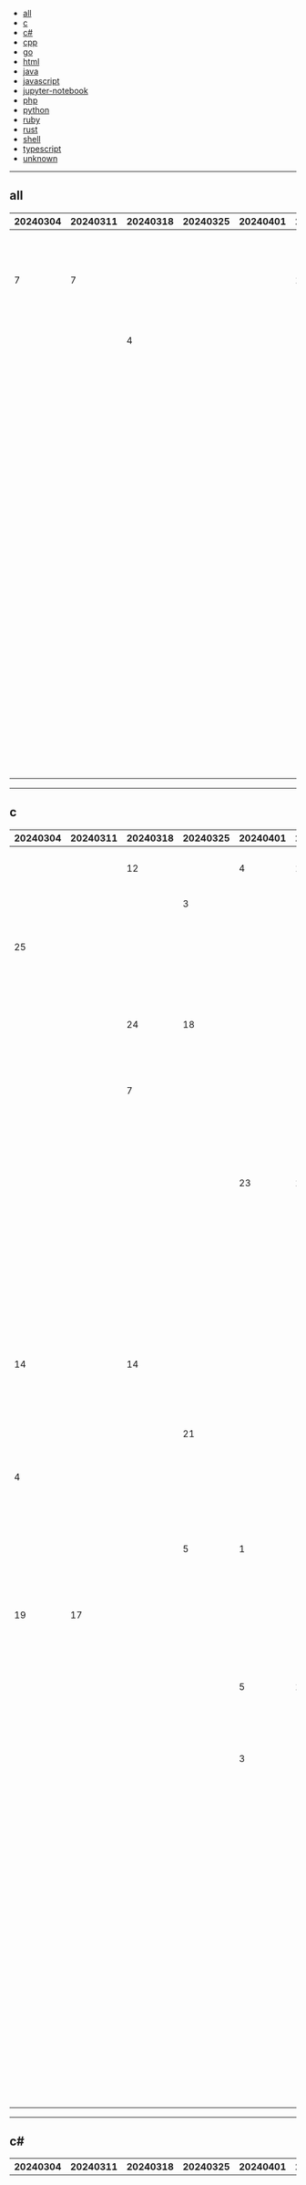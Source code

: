 
- [all](#all)
- [c](#c)
- [c#](#c#)
- [cpp](#cpp)
- [go](#go)
- [html](#html)
- [java](#java)
- [javascript](#javascript)
- [jupyter-notebook](#jupyter-notebook)
- [php](#php)
- [python](#python)
- [ruby](#ruby)
- [rust](#rust)
- [shell](#shell)
- [typescript](#typescript)
- [unknown](#unknown)


----

## <a name=all>all</a>

|20240304|20240311|20240318|20240325|20240401|20240408|20240415|20240422|20240429|20240506|20240513|20240520|20240527|20240603|20240610|github|description|
|----|----|----|----|----|----|----|----|----|----|----|----|----|----|----|----|----|
|  |  |  |  |  |  |  |  |  |  |  |  |  | 13 | 1 | [OpenBMB](https://github.com/OpenBMB)/[MiniCPM-V](https://github.com/OpenBMB/MiniCPM-V) |MiniCPM-Llama3-V 2.5: A GPT-4V Level Multimodal LLM on Your Phone |
| 7 | 7 |  |  |  | 1 |  |  |  |  |  |  |  |  | 2 | [microsoft](https://github.com/microsoft)/[generative-ai-for-beginners](https://github.com/microsoft/generative-ai-for-beginners) |18 Lessons, Get Started Building with Generative AI 🔗 https://microsoft.github.io/generative-ai-for-beginners/ |
|  |  | 4 |  |  |  |  |  |  |  |  |  | 3 | 2 | 3 | [danielmiessler](https://github.com/danielmiessler)/[fabric](https://github.com/danielmiessler/fabric) |fabric is an open-source framework for augmenting humans using AI. It provides a modular framework for solving specific problems using a crowdsourced set of AI prompts that can be used anywhere. |
|  |  |  |  |  |  |  |  |  |  |  |  |  |  | 4 | [paul-gauthier](https://github.com/paul-gauthier)/[aider](https://github.com/paul-gauthier/aider) |aider is AI pair programming in your terminal |
|  |  |  |  |  |  |  |  |  |  |  |  |  |  | 5 | [duckdb](https://github.com/duckdb)/[duckdb](https://github.com/duckdb/duckdb) |DuckDB is an analytical in-process SQL database management system |
|  |  |  |  |  |  |  |  |  |  |  |  |  |  | 6 | [Lightning-AI](https://github.com/Lightning-AI)/[litgpt](https://github.com/Lightning-AI/litgpt) |Pretrain, finetune, deploy 20+ LLMs on your own data. Uses state-of-the-art techniques: flash attention, FSDP, 4-bit, LoRA, and more. |
|  |  |  |  |  |  |  |  |  |  |  |  |  |  | 7 | [jianchang512](https://github.com/jianchang512)/[pyvideotrans](https://github.com/jianchang512/pyvideotrans) |Translate the video from one language to another and add dubbing. 将视频从一种语言翻译为另一种语言，并添加配音 |
|  |  |  |  |  |  |  |  |  |  |  |  |  |  | 8 | [kholia](https://github.com/kholia)/[OSX-KVM](https://github.com/kholia/OSX-KVM) |Run macOS on QEMU/KVM. With OpenCore + Monterey + Ventura + Sonoma support now! Only commercial (paid) support is available now to avoid spammy issues. No Mac system is required. |
|  |  |  |  |  |  |  |  |  |  |  |  |  |  | 9 | [state-spaces](https://github.com/state-spaces)/[mamba](https://github.com/state-spaces/mamba) |Mamba SSM architecture |
|  |  |  |  |  |  |  |  |  |  |  |  | 11 | 9 | 10 | [LazyVim](https://github.com/LazyVim)/[LazyVim](https://github.com/LazyVim/LazyVim) |Neovim config for the lazy |
|  |  |  |  |  |  |  |  |  |  |  |  |  |  | 11 | [xenova](https://github.com/xenova)/[transformers.js](https://github.com/xenova/transformers.js) |State-of-the-art Machine Learning for the web. Run 🤗 Transformers directly in your browser, with no need for a server! |
|  |  |  |  |  |  |  |  |  |  |  |  |  |  | 12 | [JanDeDobbeleer](https://github.com/JanDeDobbeleer)/[oh-my-posh](https://github.com/JanDeDobbeleer/oh-my-posh) |The most customisable and low-latency cross platform/shell prompt renderer |
|  |  |  |  |  |  |  |  | 20 |  |  |  |  |  | 13 | [lizongying](https://github.com/lizongying)/[my-tv](https://github.com/lizongying/my-tv) |我的电视 电视直播软件，安装即可使用 |
|  |  |  |  |  |  |  |  |  |  |  |  |  |  | 14 | [syncthing](https://github.com/syncthing)/[syncthing](https://github.com/syncthing/syncthing) |Open Source Continuous File Synchronization |
|  |  |  |  |  |  |  |  |  |  |  |  |  |  | 15 | [jackfrued](https://github.com/jackfrued)/[Python-100-Days](https://github.com/jackfrued/Python-100-Days) |Python - 100天从新手到大师 |

----

## <a name=c>c</a>

|20240304|20240311|20240318|20240325|20240401|20240408|20240415|20240422|20240429|20240506|20240513|20240520|20240527|20240603|20240610|github|description|
|----|----|----|----|----|----|----|----|----|----|----|----|----|----|----|----|----|
|  |  | 12 |  | 4 | 16 |  |  | 1 |  |  |  |  | 21 | 1 | [lizongying](https://github.com/lizongying)/[my-tv](https://github.com/lizongying/my-tv) |我的电视 电视直播软件，安装即可使用 |
|  |  |  | 3 |  |  | 16 | 14 |  |  |  |  |  |  | 2 | [openssl](https://github.com/openssl)/[openssl](https://github.com/openssl/openssl) |TLS/SSL and crypto library |
| 25 |  |  |  |  |  | 14 | 23 | 23 |  |  |  |  |  | 3 | [raysan5](https://github.com/raysan5)/[raylib](https://github.com/raysan5/raylib) |A simple and easy-to-use library to enjoy videogames programming |
|  |  | 24 | 18 |  |  |  |  |  |  |  |  |  |  | 4 | [micropython](https://github.com/micropython)/[micropython](https://github.com/micropython/micropython) |MicroPython - a lean and efficient Python implementation for microcontrollers and constrained systems |
|  |  | 7 |  |  |  |  |  |  |  |  |  |  | 10 | 5 | [flipperdevices](https://github.com/flipperdevices)/[flipperzero-firmware](https://github.com/flipperdevices/flipperzero-firmware) |Flipper Zero firmware source code |
|  |  |  |  |  |  |  |  |  |  |  | 21 |  |  | 6 | [moonlight-stream](https://github.com/moonlight-stream)/[moonlight-android](https://github.com/moonlight-stream/moonlight-android) |GameStream client for Android |
|  |  |  |  | 23 | 19 |  |  |  |  |  |  |  |  | 7 | [qmk](https://github.com/qmk)/[qmk_firmware](https://github.com/qmk/qmk_firmware) |Open-source keyboard firmware for Atmel AVR and Arm USB families |
|  |  |  |  |  |  |  |  |  |  |  |  |  | 8 | 8 | [php](https://github.com/php)/[php-src](https://github.com/php/php-src) |The PHP Interpreter |
|  |  |  |  |  |  |  |  | 3 | 23 |  |  |  |  | 9 | [microsoft](https://github.com/microsoft)/[mimalloc](https://github.com/microsoft/mimalloc) |mimalloc is a compact general purpose allocator with excellent performance. |
| 14 |  | 14 |  |  |  |  | 6 | 12 |  |  |  |  | 4 | 10 | [redcanaryco](https://github.com/redcanaryco)/[atomic-red-team](https://github.com/redcanaryco/atomic-red-team) |Small and highly portable detection tests based on MITRE's ATT&amp;CK. |
|  |  |  |  |  |  |  |  |  |  |  |  |  |  | 11 | [tmux](https://github.com/tmux)/[tmux](https://github.com/tmux/tmux) |tmux source code |
|  |  |  | 21 |  |  | 15 |  |  |  |  |  |  |  | 12 | [mit-pdos](https://github.com/mit-pdos)/[xv6-riscv](https://github.com/mit-pdos/xv6-riscv) |Xv6 for RISC-V |
| 4 |  |  |  |  |  |  |  |  |  |  |  |  |  | 13 | [glfw](https://github.com/glfw)/[glfw](https://github.com/glfw/glfw) |A multi-platform library for OpenGL, OpenGL ES, Vulkan, window and input |
|  |  |  | 5 | 1 |  |  |  |  |  | 8 | 5 | 23 |  | 14 | [netdata](https://github.com/netdata)/[netdata](https://github.com/netdata/netdata) |The open-source observability platform everyone needs! |
| 19 | 17 |  |  |  |  | 22 | 24 |  |  |  |  |  |  | 15 | [sonic-net](https://github.com/sonic-net)/[sonic-buildimage](https://github.com/sonic-net/sonic-buildimage) |Scripts which perform an installable binary image build for SONiC |
|  |  |  |  | 5 | 17 |  | 5 |  | 5 |  | 3 | 21 |  | 16 | [brunodev85](https://github.com/brunodev85)/[winlator](https://github.com/brunodev85/winlator) |Android application for running Windows applications with Wine and Box86/Box64 |
|  |  |  |  | 3 |  |  |  |  |  |  |  |  |  | 17 | [stephane](https://github.com/stephane)/[libmodbus](https://github.com/stephane/libmodbus) |A Modbus library for Linux, Mac OS, FreeBSD and Windows |
|  |  |  |  |  |  |  |  |  |  |  |  |  |  | 18 | [moonlight-stream](https://github.com/moonlight-stream)/[moonlight-ios](https://github.com/moonlight-stream/moonlight-ios) |GameStream client for iOS/tvOS |
|  |  |  |  |  |  |  |  |  | 11 |  |  |  |  | 19 | [wolfi-dev](https://github.com/wolfi-dev)/[os](https://github.com/wolfi-dev/os) |Main package repository for production Wolfi images |
|  |  |  |  |  |  |  |  |  |  | 4 |  | 9 |  | 20 | [arendst](https://github.com/arendst)/[Tasmota](https://github.com/arendst/Tasmota) |Alternative firmware for ESP8266 and ESP32 based devices with easy configuration using webUI, OTA updates, automation using timers or rules, expandability and entirely local control over MQTT, HTTP, Serial or KNX. Full documentation at |

----

## <a name=c#>c#</a>

|20240304|20240311|20240318|20240325|20240401|20240408|20240415|20240422|20240429|20240506|20240513|20240520|20240527|20240603|20240610|github|description|
|----|----|----|----|----|----|----|----|----|----|----|----|----|----|----|----|----|
|  |  |  |  |  |  |  |  |  |  |  |  |  | 3 | 1 | [fullstackhero](https://github.com/fullstackhero)/[dotnet-starter-kit](https://github.com/fullstackhero/dotnet-starter-kit) |Production Grade Cloud-Ready .NET 8 Starter Kit (Web API + Blazor Client) with Multitenancy Support, and Clean/Modular Architecture that saves roughly 200+ Development Hours! All Batteries Included. |
| 14 | 16 | 10 |  |  |  |  | 5 |  |  |  |  |  |  | 2 | [dotnet](https://github.com/dotnet)/[efcore](https://github.com/dotnet/efcore) |EF Core is a modern object-database mapper for .NET. It supports LINQ queries, change tracking, updates, and schema migrations. |
|  |  |  |  |  |  |  |  |  |  |  |  |  |  | 3 | [nomi-san](https://github.com/nomi-san)/[parsec-vdd](https://github.com/nomi-san/parsec-vdd) |✨ Perfect 4K@240Hz Virtual Display |
|  |  |  |  |  | 5 |  |  | 16 |  |  |  |  | 10 | 4 | [space-wizards](https://github.com/space-wizards)/[space-station-14](https://github.com/space-wizards/space-station-14) |A multiplayer game about paranoia and chaos on a space station. Remake of the cult-classic Space Station 13. |
| 7 | 4 |  |  |  |  |  |  |  |  | 7 | 2 |  | 13 | 5 | [YSGStudyHards](https://github.com/YSGStudyHards)/[DotNetGuide](https://github.com/YSGStudyHards/DotNetGuide) |🌈【C#/.NET/.NET Core学习、工作、面试指南】记录、收集和总结C#/.NET/.NET Core基础知识、学习路线、开发实战、编程技巧练习、学习视频、文章、书籍、项目框架、社区组织、开发必备工具、常见面试题、面试须知、简历模板、以及自己在学习和工作中的一些微薄见解。希望能和大家一起学习，共同进步。如果本知识库能为您提供帮助，别忘了给予支持哦(关注、点赞、分享)💖。 |
| 5 | 7 | 13 | 15 |  | 3 | 1 | 9 |  |  | 20 | 4 |  | 2 | 6 | [dotnet](https://github.com/dotnet)/[maui](https://github.com/dotnet/maui) |.NET MAUI is the .NET Multi-platform App UI, a framework for building native device applications spanning mobile, tablet, and desktop. |
|  |  |  |  |  |  |  |  |  |  |  |  |  |  | 7 | [Kyome22](https://github.com/Kyome22)/[RunCat_for_windows](https://github.com/Kyome22/RunCat_for_windows) |A cute running cat animation on your windows taskbar. |
| 10 | 15 |  |  |  | 16 |  |  |  |  |  |  |  |  | 8 | [btcpayserver](https://github.com/btcpayserver)/[btcpayserver](https://github.com/btcpayserver/btcpayserver) |Accept Bitcoin payments. Free, open-source &amp; self-hosted, Bitcoin payment processor.  |
|  |  |  |  |  |  |  |  |  | 10 |  |  |  |  | 9 | [BornToBeRoot](https://github.com/BornToBeRoot)/[NETworkManager](https://github.com/BornToBeRoot/NETworkManager) |A powerful tool for managing networks and troubleshoot network problems! |
|  |  |  |  |  |  |  |  |  |  |  |  |  |  | 10 | [mbdavid](https://github.com/mbdavid)/[LiteDB](https://github.com/mbdavid/LiteDB) |LiteDB - A .NET NoSQL Document Store in a single data file |
|  | 10 |  | 4 |  |  |  |  |  | 20 |  |  |  |  | 11 | [microsoft](https://github.com/microsoft)/[kernel-memory](https://github.com/microsoft/kernel-memory) |RAG architecture: index and query any data using LLM and natural language, track sources, show citations, asynchronous memory patterns. |
|  |  |  |  |  |  |  | 4 |  |  |  |  |  |  | 12 | [SubtitleEdit](https://github.com/SubtitleEdit)/[subtitleedit](https://github.com/SubtitleEdit/subtitleedit) |the subtitle editor :) |
|  |  |  |  | 8 |  |  | 24 | 10 | 1 |  |  |  |  | 13 | [seerge](https://github.com/seerge)/[g-helper](https://github.com/seerge/g-helper) |Lightweight Armoury Crate alternative for Asus laptops and ROG Ally. Control tool for ROG Zephyrus G14, G15, G16, M16, Flow X13, Flow X16, TUF, Strix, Scar and other models |
| 25 |  | 25 | 12 | 13 |  | 15 |  |  |  | 24 | 6 | 5 | 15 | 14 | [microsoft](https://github.com/microsoft)/[semantic-kernel](https://github.com/microsoft/semantic-kernel) |Integrate cutting-edge LLM technology quickly and easily into your apps |
| 8 |  |  |  |  |  |  | 15 | 12 |  |  |  |  | 23 | 15 | [microsoft](https://github.com/microsoft)/[fluentui-blazor](https://github.com/microsoft/fluentui-blazor) |Microsoft Fluent UI Blazor components library. For use with ASP.NET Core Blazor applications |
|  |  |  |  |  |  |  | 6 |  |  | 12 |  | 2 | 5 | 16 | [dotnet](https://github.com/dotnet)/[aspire](https://github.com/dotnet/aspire) |An opinionated, cloud ready stack for building observable, production ready, distributed applications in .NET |
| 12 |  |  |  |  |  |  |  |  | 13 |  |  |  |  | 17 | [dnSpy](https://github.com/dnSpy)/[dnSpy](https://github.com/dnSpy/dnSpy) |.NET debugger and assembly editor |
|  |  |  |  |  |  |  |  |  |  |  |  |  | 24 | 18 | [danielgerlag](https://github.com/danielgerlag)/[workflow-core](https://github.com/danielgerlag/workflow-core) |Lightweight workflow engine for .NET Standard |
|  |  |  |  | 3 | 21 |  |  |  | 23 | 8 |  | 10 | 20 | 19 | [dotnet](https://github.com/dotnet)/[eShop](https://github.com/dotnet/eShop) |A reference .NET application implementing an eCommerce site |
|  |  |  |  |  |  |  |  |  |  |  |  |  |  | 20 | [GhostPack](https://github.com/GhostPack)/[Rubeus](https://github.com/GhostPack/Rubeus) |Trying to tame the three-headed dog. |
|  |  |  |  |  |  |  |  |  |  |  |  |  |  | 21 | [shaked6540](https://github.com/shaked6540)/[YoutubePlaylistDownloader](https://github.com/shaked6540/YoutubePlaylistDownloader) |A tool to download whole playlists, channels or single videos from youtube and also optionally convert them to almost any format you would like |
|  |  |  |  |  |  |  | 1 |  |  |  |  |  | 12 | 22 | [dotnet](https://github.com/dotnet)/[aspire-samples](https://github.com/dotnet/aspire-samples) | |
| 18 |  |  |  |  |  |  |  |  |  |  |  |  |  | 23 | [jynew](https://github.com/jynew)/[jynew](https://github.com/jynew/jynew) |JinYongLegend-like RPG Game Framework with full Modding support and 10+ hours playable samples of game. |

----

## <a name=cpp>cpp</a>

|20240304|20240311|20240318|20240325|20240401|20240408|20240415|20240422|20240429|20240506|20240513|20240520|20240527|20240603|20240610|github|description|
|----|----|----|----|----|----|----|----|----|----|----|----|----|----|----|----|----|
|  |  |  | 12 |  |  |  |  |  |  |  |  |  | 6 | 1 | [duckdb](https://github.com/duckdb)/[duckdb](https://github.com/duckdb/duckdb) |DuckDB is an analytical in-process SQL database management system |
|  | 17 |  |  |  | 17 |  |  |  |  |  | 4 | 7 | 1 | 2 | [LizardByte](https://github.com/LizardByte)/[Sunshine](https://github.com/LizardByte/Sunshine) |Self-hosted game stream host for Moonlight. |
|  |  |  |  |  |  |  |  |  |  |  | 24 | 19 |  | 3 | [rapidsai](https://github.com/rapidsai)/[cudf](https://github.com/rapidsai/cudf) |cuDF - GPU DataFrame Library  |
|  |  |  |  |  | 6 |  |  |  |  | 23 |  |  |  | 4 | [drogonframework](https://github.com/drogonframework)/[drogon](https://github.com/drogonframework/drogon) |Drogon: A C++14/17/20 based HTTP web application framework running on Linux/macOS/Unix/Windows |
|  |  |  |  |  |  |  | 17 |  |  |  |  |  |  | 5 | [k2-fsa](https://github.com/k2-fsa)/[sherpa-onnx](https://github.com/k2-fsa/sherpa-onnx) |Speech-to-text, text-to-speech, and speaker recongition using next-gen Kaldi with onnxruntime without Internet connection. Support embedded systems, Android, iOS, Raspberry Pi, RISC-V, x86_64 servers, websocket server/client, C/C++, Python, Kotlin, C#, Go, NodeJS, Java, Swift |
|  |  |  |  |  |  |  |  |  |  |  |  |  |  | 6 | [llvm](https://github.com/llvm)/[llvm-project](https://github.com/llvm/llvm-project) |The LLVM Project is a collection of modular and reusable compiler and toolchain technologies. |
|  | 3 | 9 | 23 | 6 |  |  |  |  |  |  |  |  | 11 | 7 | [SoftFever](https://github.com/SoftFever)/[OrcaSlicer](https://github.com/SoftFever/OrcaSlicer) |G-code generator for 3D printers (Bambu, Prusa, Voron, VzBot, RatRig, Creality, etc.) |
| 10 |  |  |  |  |  |  |  |  |  |  |  | 10 | 21 | 8 | [opencv](https://github.com/opencv)/[opencv](https://github.com/opencv/opencv) |Open Source Computer Vision Library |
|  |  |  |  |  |  |  |  |  |  |  |  |  |  | 9 | [x64dbg](https://github.com/x64dbg)/[x64dbg](https://github.com/x64dbg/x64dbg) |An open-source user mode debugger for Windows. Optimized for reverse engineering and malware analysis. |
|  |  | 15 |  |  |  |  |  |  | 4 | 11 |  |  |  | 10 | [ocornut](https://github.com/ocornut)/[imgui](https://github.com/ocornut/imgui) |Dear ImGui: Bloat-free Graphical User interface for C++ with minimal dependencies |
|  |  |  |  |  |  |  |  |  |  |  |  |  |  | 11 | [IfcOpenShell](https://github.com/IfcOpenShell)/[IfcOpenShell](https://github.com/IfcOpenShell/IfcOpenShell) |Open source IFC library and geometry engine |
|  |  |  |  |  |  |  |  |  |  |  |  |  |  | 12 | [dmlc](https://github.com/dmlc)/[xgboost](https://github.com/dmlc/xgboost) |Scalable, Portable and Distributed Gradient Boosting (GBDT, GBRT or GBM) Library, for Python, R, Java, Scala, C++ and more. Runs on single machine, Hadoop, Spark, Dask, Flink and DataFlow |
|  |  |  |  |  |  |  |  |  |  |  |  |  |  | 13 | [epezent](https://github.com/epezent)/[implot](https://github.com/epezent/implot) |Immediate Mode Plotting |
|  |  |  |  |  |  |  |  |  |  |  |  |  |  | 14 | [rapidsai](https://github.com/rapidsai)/[cuml](https://github.com/rapidsai/cuml) |cuML - RAPIDS Machine Learning Library |
|  |  |  |  |  |  |  |  | 6 | 22 |  |  |  |  | 15 | [facebook](https://github.com/facebook)/[react-native](https://github.com/facebook/react-native) |A framework for building native applications using React |
|  |  |  | 14 |  |  |  |  |  | 6 |  |  |  |  | 16 | [SerenityOS](https://github.com/SerenityOS)/[serenity](https://github.com/SerenityOS/serenity) |The Serenity Operating System 🐞 |
|  |  |  |  |  |  |  |  |  |  |  |  |  |  | 17 | [IntelRealSense](https://github.com/IntelRealSense)/[librealsense](https://github.com/IntelRealSense/librealsense) |Intel® RealSense™ SDK |
|  |  |  |  | 12 |  | 4 | 13 |  |  |  |  |  |  | 18 | [telegramdesktop](https://github.com/telegramdesktop)/[tdesktop](https://github.com/telegramdesktop/tdesktop) |Telegram Desktop messaging app |
|  |  |  |  |  |  |  |  |  |  |  |  |  |  | 19 | [CrowCpp](https://github.com/CrowCpp)/[Crow](https://github.com/CrowCpp/Crow) |A Fast and Easy to use microframework for the web. |
| 11 |  |  |  |  |  |  | 3 | 22 |  |  |  |  |  | 20 | [bitcoin](https://github.com/bitcoin)/[bitcoin](https://github.com/bitcoin/bitcoin) |Bitcoin Core integration/staging tree |
|  |  |  | 25 |  |  |  |  |  |  |  |  |  |  | 21 | [google](https://github.com/google)/[perfetto](https://github.com/google/perfetto) |Performance instrumentation and tracing for Android, Linux and Chrome (read-only mirror of https://android.googlesource.com/platform/external/perfetto/) |
|  |  |  | 8 |  |  |  |  |  |  |  |  |  |  | 22 | [WerWolv](https://github.com/WerWolv)/[ImHex](https://github.com/WerWolv/ImHex) |🔍 A Hex Editor for Reverse Engineers, Programmers and people who value their retinas when working at 3 AM. |
|  | 25 | 11 | 7 |  |  |  |  |  |  |  | 9 |  | 7 | 23 | [fmtlib](https://github.com/fmtlib)/[fmt](https://github.com/fmtlib/fmt) |A modern formatting library |
|  |  |  |  |  | 23 |  |  |  |  |  |  |  | 22 | 24 | [R3nzTheCodeGOD](https://github.com/R3nzTheCodeGOD)/[R3nzSkin](https://github.com/R3nzTheCodeGOD/R3nzSkin) |Skin changer for League of Legends (LOL) |
|  |  |  |  |  |  |  |  |  | 19 |  |  |  |  | 25 | [moonlight-stream](https://github.com/moonlight-stream)/[moonlight-qt](https://github.com/moonlight-stream/moonlight-qt) |GameStream client for PCs (Windows, Mac, Linux, and Steam Link) |

----

## <a name=go>go</a>

|20240304|20240311|20240318|20240325|20240401|20240408|20240415|20240422|20240429|20240506|20240513|20240520|20240527|20240603|20240610|github|description|
|----|----|----|----|----|----|----|----|----|----|----|----|----|----|----|----|----|
|  |  |  |  |  |  |  |  |  |  |  |  |  |  | 1 | [JanDeDobbeleer](https://github.com/JanDeDobbeleer)/[oh-my-posh](https://github.com/JanDeDobbeleer/oh-my-posh) |The most customisable and low-latency cross platform/shell prompt renderer |
|  |  |  |  |  |  | 11 |  |  |  | 25 |  | 3 |  | 2 | [syncthing](https://github.com/syncthing)/[syncthing](https://github.com/syncthing/syncthing) |Open Source Continuous File Synchronization |
|  |  |  | 16 |  |  |  |  |  |  |  |  |  |  | 3 | [gitleaks](https://github.com/gitleaks)/[gitleaks](https://github.com/gitleaks/gitleaks) |Protect and discover secrets using Gitleaks 🔑 |
|  |  |  |  |  |  |  |  |  |  |  |  |  |  | 4 | [istio](https://github.com/istio)/[istio](https://github.com/istio/istio) |Connect, secure, control, and observe services. |
| 4 |  |  |  |  |  | 15 |  |  |  |  |  |  |  | 5 | [ethereum](https://github.com/ethereum)/[go-ethereum](https://github.com/ethereum/go-ethereum) |Go implementation of the Ethereum protocol |
|  |  |  |  | 17 |  |  |  |  |  |  |  |  | 2 | 6 | [shadow1ng](https://github.com/shadow1ng)/[fscan](https://github.com/shadow1ng/fscan) |一款内网综合扫描工具，方便一键自动化、全方位漏扫扫描。 |
|  |  |  |  |  |  |  |  |  |  |  |  |  |  | 7 | [go-chi](https://github.com/go-chi)/[chi](https://github.com/go-chi/chi) |lightweight, idiomatic and composable router for building Go HTTP services |
|  |  |  |  |  |  |  |  |  | 13 |  |  |  |  | 8 | [pocketbase](https://github.com/pocketbase)/[pocketbase](https://github.com/pocketbase/pocketbase) |Open Source realtime backend in 1 file |
|  | 6 |  |  |  |  |  |  |  |  |  |  |  |  | 9 | [siderolabs](https://github.com/siderolabs)/[talos](https://github.com/siderolabs/talos) |Talos Linux is a modern Linux distribution built for Kubernetes. |
|  |  |  |  |  |  |  |  |  |  |  |  |  |  | 10 | [spf13](https://github.com/spf13)/[cobra](https://github.com/spf13/cobra) |A Commander for modern Go CLI interactions |
|  |  |  |  |  |  |  |  |  | 11 |  |  |  |  | 11 | [dunglas](https://github.com/dunglas)/[frankenphp](https://github.com/dunglas/frankenphp) |🧟 The modern PHP app server |
|  |  |  |  |  |  |  |  |  |  |  |  |  |  | 12 | [Melkeydev](https://github.com/Melkeydev)/[go-blueprint](https://github.com/Melkeydev/go-blueprint) |Go-blueprint allows users to spin up a quick Go project using a popular framework |
| 2 | 3 |  |  |  |  |  | 2 | 1 | 2 |  |  |  |  | 13 | [ollama](https://github.com/ollama)/[ollama](https://github.com/ollama/ollama) |Get up and running with Llama 3, Mistral, Gemma, and other large language models. |
|  |  |  | 25 | 6 |  |  |  |  |  |  |  |  | 13 | 14 | [jesseduffield](https://github.com/jesseduffield)/[lazygit](https://github.com/jesseduffield/lazygit) |simple terminal UI for git commands |
|  |  |  |  |  |  |  |  | 25 |  |  |  |  |  | 15 | [stakater](https://github.com/stakater)/[Reloader](https://github.com/stakater/Reloader) |A Kubernetes controller to watch changes in ConfigMap and Secrets and do rolling upgrades on Pods with their associated Deployment, StatefulSet, DaemonSet and DeploymentConfig – [✩Star] if you're using it! |
|  |  |  |  |  |  |  |  |  |  | 6 | 7 |  |  | 16 | [livekit](https://github.com/livekit)/[livekit](https://github.com/livekit/livekit) |End-to-end stack for WebRTC. SFU media server and SDKs. |
|  |  |  |  | 18 |  |  |  |  |  |  |  | 9 |  | 17 | [influxdata](https://github.com/influxdata)/[telegraf](https://github.com/influxdata/telegraf) |Agent for collecting, processing, aggregating, and writing metrics, logs, and other arbitrary data. |
|  | 24 |  | 8 |  |  |  |  |  |  |  |  |  |  | 18 | [XIU2](https://github.com/XIU2)/[CloudflareSpeedTest](https://github.com/XIU2/CloudflareSpeedTest) |🌩「自选优选 IP」测试 Cloudflare CDN 延迟和速度，获取最快 IP ！当然也支持其他 CDN / 网站 IP ~ |
|  |  |  | 4 |  |  |  |  |  |  |  |  |  |  | 19 | [sourcegraph](https://github.com/sourcegraph)/[sourcegraph](https://github.com/sourcegraph/sourcegraph) |Code AI platform with Code Search &amp; Cody |
|  |  |  |  |  |  |  | 24 |  |  |  |  |  |  | 20 | [projectdiscovery](https://github.com/projectdiscovery)/[nuclei](https://github.com/projectdiscovery/nuclei) |Fast and customizable vulnerability scanner based on simple YAML based DSL. |
|  |  |  |  |  |  |  |  |  |  |  |  |  |  | 21 | [ory](https://github.com/ory)/[kratos](https://github.com/ory/kratos) |Next-gen identity server replacing your Auth0, Okta, Firebase with hardened security and PassKeys, SMS, OIDC, Social Sign In, MFA, FIDO, TOTP and OTP, WebAuthn, passwordless and much more. Golang, headless, API-first. Available as a worry-free SaaS with the fairest pricing on the market! |
|  |  |  | 19 | 9 | 12 |  |  |  |  |  |  |  |  | 22 | [zitadel](https://github.com/zitadel)/[zitadel](https://github.com/zitadel/zitadel) |ZITADEL - Identity infrastructure, simplified for you. |

----

## <a name=html>html</a>

|20240304|20240311|20240318|20240325|20240401|20240408|20240415|20240422|20240429|20240506|20240513|20240520|20240527|20240603|20240610|github|description|
|----|----|----|----|----|----|----|----|----|----|----|----|----|----|----|----|----|
|  |  |  |  |  |  |  |  |  |  |  |  |  | 11 | 1 | [jianchang512](https://github.com/jianchang512)/[stt](https://github.com/jianchang512/stt) |Voice Recognition to Text Tool / 一个离线运行的本地语音识别转文字服务，输出json、srt字幕带时间戳、纯文字格式 |
|  |  |  |  |  |  |  |  |  |  |  |  |  |  | 2 | [theNewDynamic](https://github.com/theNewDynamic)/[gohugo-theme-ananke](https://github.com/theNewDynamic/gohugo-theme-ananke) |Ananke: A theme for Hugo Sites |
|  |  |  |  |  |  |  | 23 |  |  |  |  |  |  | 3 | [mdn](https://github.com/mdn)/[learning-area](https://github.com/mdn/learning-area) |GitHub repo for the MDN Learning Area.  |
|  |  |  |  |  | 7 |  |  |  |  |  |  |  | 1 | 4 | [bitcoinbook](https://github.com/bitcoinbook)/[bitcoinbook](https://github.com/bitcoinbook/bitcoinbook) |Mastering Bitcoin 3rd Edition - Programming the Open Blockchain |
|  | 19 |  |  |  |  |  |  |  |  | 19 | 9 | 17 | 23 | 5 | [rdkit](https://github.com/rdkit)/[rdkit](https://github.com/rdkit/rdkit) |The official sources for the RDKit library |
| 13 |  |  |  |  |  |  |  | 4 |  |  |  |  |  | 6 | [CaiJimmy](https://github.com/CaiJimmy)/[hugo-theme-stack](https://github.com/CaiJimmy/hugo-theme-stack) |Card-style Hugo theme designed for bloggers |
| 5 |  |  |  |  |  |  |  |  |  |  |  |  |  | 7 | [alexeygrigorev](https://github.com/alexeygrigorev)/[data-science-interviews](https://github.com/alexeygrigorev/data-science-interviews) |Data science interview questions and answers |
|  |  |  |  |  |  |  |  |  |  |  |  |  |  | 8 | [strandjs](https://github.com/strandjs)/[IntroLabs](https://github.com/strandjs/IntroLabs) |These are the labs for my Intro class. Yes, this is public. Yes, this is intentional.  |
|  |  |  |  |  |  |  |  |  |  |  |  |  |  | 9 | [microsoft](https://github.com/microsoft)/[language-server-protocol](https://github.com/microsoft/language-server-protocol) |Defines a common protocol for language servers. |
|  |  |  |  | 3 |  |  |  |  | 8 |  |  |  |  | 10 | [durgeshsamariya](https://github.com/durgeshsamariya)/[awesome-github-profile-readme-templates](https://github.com/durgeshsamariya/awesome-github-profile-readme-templates) |This repository contains best profile readme's for your reference.  |
|  |  | 15 |  |  |  | 9 |  |  |  |  |  |  | 7 | 11 | [alshedivat](https://github.com/alshedivat)/[al-folio](https://github.com/alshedivat/al-folio) |A beautiful, simple, clean, and responsive Jekyll theme for academics |
|  |  |  |  |  |  |  |  |  |  |  |  |  |  | 12 | [SamHerbert](https://github.com/SamHerbert)/[SVG-Loaders](https://github.com/SamHerbert/SVG-Loaders) |Loading icons and small animations built with pure SVG. |

----

## <a name=java>java</a>

|20240304|20240311|20240318|20240325|20240401|20240408|20240415|20240422|20240429|20240506|20240513|20240520|20240527|20240603|20240610|github|description|
|----|----|----|----|----|----|----|----|----|----|----|----|----|----|----|----|----|
|  |  | 18 |  |  |  |  |  | 12 |  |  |  |  | 24 | 1 | [keycloak](https://github.com/keycloak)/[keycloak](https://github.com/keycloak/keycloak) |Open Source Identity and Access Management For Modern Applications and Services |
|  |  | 1 | 2 |  |  |  |  |  |  |  |  |  |  | 2 | [krahets](https://github.com/krahets)/[hello-algo](https://github.com/krahets/hello-algo) |《Hello 算法》：动画图解、一键运行的数据结构与算法教程。支持 Python, Java, C++, C, C#, JS, Go, Swift, Rust, Ruby, Kotlin, TS, Dart 代码。简体版和繁体版同步更新，English version ongoing |
|  |  |  |  |  |  |  |  |  | 13 |  |  |  | 8 | 3 | [PojavLauncherTeam](https://github.com/PojavLauncherTeam)/[PojavLauncher](https://github.com/PojavLauncherTeam/PojavLauncher) |A Minecraft: Java Edition Launcher for Android and iOS based on Boardwalk. This repository contains source code for Android platform. |
|  |  |  |  |  |  |  |  |  |  |  |  |  |  | 4 | [flyway](https://github.com/flyway)/[flyway](https://github.com/flyway/flyway) |Flyway by Redgate • Database Migrations Made Easy. |
|  |  |  |  |  |  |  |  |  |  |  |  | 8 |  | 5 | [kunal-kushwaha](https://github.com/kunal-kushwaha)/[DSA-Bootcamp-Java](https://github.com/kunal-kushwaha/DSA-Bootcamp-Java) |This repository consists of the code samples, assignments, and notes for the Java data structures &amp; algorithms + interview preparation bootcamp of WeMakeDevs. |
|  |  |  |  |  |  | 9 | 7 |  |  |  |  |  |  | 6 | [alibaba](https://github.com/alibaba)/[COLA](https://github.com/alibaba/COLA) |🥤 COLA: Clean Object-oriented &amp; Layered Architecture |
|  |  |  |  |  |  |  |  |  |  |  |  | 25 |  | 7 | [plantuml](https://github.com/plantuml)/[plantuml](https://github.com/plantuml/plantuml) |Generate diagrams from textual description |
|  |  | 25 |  |  |  |  |  |  |  |  |  |  |  | 8 | [provectus](https://github.com/provectus)/[kafka-ui](https://github.com/provectus/kafka-ui) |Open-Source Web UI for Apache Kafka Management |
|  |  |  |  | 12 |  |  |  |  | 10 | 21 |  | 17 | 16 | 9 | [termux](https://github.com/termux)/[termux-app](https://github.com/termux/termux-app) |Termux - a terminal emulator application for Android OS extendible by variety of packages. |
|  |  |  |  |  |  |  |  |  |  |  |  |  |  | 10 | [PaperMC](https://github.com/PaperMC)/[Velocity](https://github.com/PaperMC/Velocity) |The modern, next-generation Minecraft server proxy. |
|  | 11 |  |  | 9 | 18 |  |  |  |  |  |  |  | 2 | 11 | [NationalSecurityAgency](https://github.com/NationalSecurityAgency)/[ghidra](https://github.com/NationalSecurityAgency/ghidra) |Ghidra is a software reverse engineering (SRE) framework |
|  |  |  |  |  |  |  |  |  |  |  |  |  |  | 12 | [emanuele-f](https://github.com/emanuele-f)/[PCAPdroid](https://github.com/emanuele-f/PCAPdroid) |No-root network monitor, firewall and PCAP dumper for Android |
|  |  |  |  |  |  |  |  |  |  | 9 |  |  |  | 13 | [DrKLO](https://github.com/DrKLO)/[Telegram](https://github.com/DrKLO/Telegram) |Telegram for Android source |
|  |  |  |  |  |  |  | 14 |  |  |  |  |  |  | 14 | [apache](https://github.com/apache)/[beam](https://github.com/apache/beam) |Apache Beam is a unified programming model for Batch and Streaming data processing. |
|  |  |  |  |  |  |  |  |  |  |  |  | 13 | 20 | 15 | [datastrato](https://github.com/datastrato)/[gravitino](https://github.com/datastrato/gravitino) |World's most powerful open data catalog for building a high-performance, geo-distributed and federated metadata lake. |
| 17 |  |  |  |  |  |  |  |  |  |  |  |  |  | 16 | [apache](https://github.com/apache)/[pulsar](https://github.com/apache/pulsar) |Apache Pulsar - distributed pub-sub messaging system |
|  |  |  |  |  |  |  |  |  |  |  |  |  |  | 17 | [prestodb](https://github.com/prestodb)/[presto](https://github.com/prestodb/presto) |The official home of the Presto distributed SQL query engine for big data |
|  |  |  |  |  |  |  |  |  |  |  |  |  |  | 18 | [LSPosed](https://github.com/LSPosed)/[LSPatch](https://github.com/LSPosed/LSPatch) |LSPatch: A non-root Xposed framework extending from LSPosed |
|  | 13 |  |  |  |  |  |  |  |  |  |  |  |  | 19 | [apache](https://github.com/apache)/[shardingsphere](https://github.com/apache/shardingsphere) |Distributed SQL transaction &amp; query engine for data sharding, scaling, encryption, and more - on any database. |
|  |  |  |  |  |  |  |  |  |  |  |  |  |  | 20 | [karatelabs](https://github.com/karatelabs)/[karate](https://github.com/karatelabs/karate) |Test Automation Made Simple |
|  |  |  |  |  |  |  |  |  |  |  |  |  |  | 21 | [dji-sdk](https://github.com/dji-sdk)/[Mobile-SDK-Android-V5](https://github.com/dji-sdk/Mobile-SDK-Android-V5) |MSDK V5 Sample |

----

## <a name=javascript>javascript</a>

|20240304|20240311|20240318|20240325|20240401|20240408|20240415|20240422|20240429|20240506|20240513|20240520|20240527|20240603|20240610|github|description|
|----|----|----|----|----|----|----|----|----|----|----|----|----|----|----|----|----|
|  |  | 5 |  |  |  | 5 |  |  |  |  |  |  |  | 1 | [xenova](https://github.com/xenova)/[transformers.js](https://github.com/xenova/transformers.js) |State-of-the-art Machine Learning for the web. Run 🤗 Transformers directly in your browser, with no need for a server! |
|  |  | 6 |  |  |  |  | 4 | 3 | 11 |  |  |  |  | 2 | [HeyPuter](https://github.com/HeyPuter)/[puter](https://github.com/HeyPuter/puter) |🌐 The Web OS! Free, Open-Source, and Self-Hostable. |
| 25 |  |  | 4 | 13 | 8 | 8 | 9 |  |  |  |  |  | 2 | 3 | [SuhailTechInfo](https://github.com/SuhailTechInfo)/[Suhail-Md](https://github.com/SuhailTechInfo/Suhail-Md) |meet Suhail-Md, Your All-in-One WhatsApp Excitement Buddy! Enjoy a thrilling messaging experience like never before. Suhail-Md brings a world of excitement and joy to your chats ✨🤖 |
|  |  |  |  | 5 |  |  | 22 |  |  | 7 |  |  |  | 4 | [projectdiscovery](https://github.com/projectdiscovery)/[nuclei-templates](https://github.com/projectdiscovery/nuclei-templates) |Community curated list of templates for the nuclei engine to find security vulnerabilities. |
|  |  |  |  |  |  | 1 | 6 |  |  |  |  | 7 | 21 | 5 | [langflow-ai](https://github.com/langflow-ai)/[langflow](https://github.com/langflow-ai/langflow) |⛓️ Langflow is a visual framework for building multi-agent and RAG applications. It's open-source, Python-powered, fully customizable, model and vector store agnostic. |
|  |  |  |  |  |  |  |  |  |  |  |  |  | 18 | 6 | [TheRealJoelmatic](https://github.com/TheRealJoelmatic)/[RemoveAdblockThing](https://github.com/TheRealJoelmatic/RemoveAdblockThing) | The intrusive "Ad blocker are not allowed on YouTube" message is annoying. This open-source project aims to address this issue by providing a solution to bypass YouTube's ad blocker detection |
|  |  |  |  | 24 |  |  |  | 21 | 9 |  |  |  |  | 7 | [quasarframework](https://github.com/quasarframework)/[quasar](https://github.com/quasarframework/quasar) |Quasar Framework - Build high-performance VueJS user interfaces in record time |
|  |  |  |  |  |  |  |  |  |  |  |  |  |  | 8 | [blackmatrix7](https://github.com/blackmatrix7)/[ios_rule_script](https://github.com/blackmatrix7/ios_rule_script) |分流规则、重写写规则及脚本。 |
|  |  |  |  |  |  |  |  |  |  |  |  |  |  | 9 | [plotly](https://github.com/plotly)/[plotly.js](https://github.com/plotly/plotly.js) |Open-source JavaScript charting library behind Plotly and Dash |
|  |  | 24 |  |  |  |  |  |  |  |  |  |  |  | 10 | [UnblockNeteaseMusic](https://github.com/UnblockNeteaseMusic)/[server](https://github.com/UnblockNeteaseMusic/server) |Revive unavailable songs for Netease Cloud Music (Refactored &amp; Enhanced version) |
|  |  |  |  |  |  |  | 5 |  |  |  |  | 18 |  | 11 | [bigskysoftware](https://github.com/bigskysoftware)/[htmx](https://github.com/bigskysoftware/htmx) |&lt;/&gt; htmx - high power tools for HTML |
|  |  |  |  |  |  | 12 |  |  |  |  |  |  |  | 12 | [sveltejs](https://github.com/sveltejs)/[svelte](https://github.com/sveltejs/svelte) |Cybernetically enhanced web apps |
|  |  |  |  |  |  |  |  |  |  |  |  |  |  | 13 | [layui](https://github.com/layui)/[layui](https://github.com/layui/layui) |一套遵循原生态开发模式的 Web UI 组件库，采用自身轻量级模块化规范，易上手，可以更简单快速地构建网页界面。 |
|  |  |  | 24 |  |  |  |  |  |  |  |  |  |  | 14 | [LeCoupa](https://github.com/LeCoupa)/[awesome-cheatsheets](https://github.com/LeCoupa/awesome-cheatsheets) |👩‍💻👨‍💻 Awesome cheatsheets for popular programming languages, frameworks and development tools. They include everything you should know in one single file. |
|  |  |  |  |  |  |  |  |  |  |  |  |  | 13 | 15 | [prabathLK](https://github.com/prabathLK)/[PRABATH-MD](https://github.com/prabathLK/PRABATH-MD) |🇱🇰 Multi-device whatsapp bot 🎉 |
| 12 |  |  |  |  |  |  |  |  | 14 |  |  |  |  | 16 | [3Kmfi6HP](https://github.com/3Kmfi6HP)/[EDtunnel](https://github.com/3Kmfi6HP/EDtunnel) |Use Cloudflare pages and worker serverless to implement VLESS protocol |
|  |  |  |  |  |  |  | 18 |  |  |  |  |  |  | 17 | [Asabeneh](https://github.com/Asabeneh)/[30-Days-Of-JavaScript](https://github.com/Asabeneh/30-Days-Of-JavaScript) |30 days of JavaScript programming challenge is a step-by-step guide to learn JavaScript programming language in 30 days. This challenge may take more than 100 days, please just follow your own pace. These videos may help too: https://www.youtube.com/channel/UC7PNRuno1rzYPb1xLa4yktw |
|  |  |  |  |  |  |  |  |  |  |  |  | 17 |  | 18 | [CodeWithHarry](https://github.com/CodeWithHarry)/[Sigma-Web-Dev-Course](https://github.com/CodeWithHarry/Sigma-Web-Dev-Course) |Source Code for Sigma Web Development Course |
|  |  |  |  |  |  |  |  |  |  |  |  |  |  | 19 | [jagenjo](https://github.com/jagenjo)/[litegraph.js](https://github.com/jagenjo/litegraph.js) |A graph node engine and editor written in Javascript similar to PD or UDK Blueprints, comes with its own editor in HTML5 Canvas2D. The engine can run client side or server side using Node. It allows to export graphs as JSONs to be included in applications independently. |
|  |  |  | 13 | 6 |  | 9 |  |  |  |  |  |  |  | 20 | [cmliu](https://github.com/cmliu)/[WorkerVless2sub](https://github.com/cmliu/WorkerVless2sub) |这个是一个将 Cloudflare Workers - VLESS 搭配 自建优选域名 的 订阅生成器 |
|  |  |  |  |  |  |  |  | 20 |  |  |  |  |  | 21 | [SortableJS](https://github.com/SortableJS)/[Sortable](https://github.com/SortableJS/Sortable) |Reorderable drag-and-drop lists for modern browsers and touch devices. No jQuery or framework required. |

----

## <a name=jupyter-notebook>jupyter-notebook</a>

|20240304|20240311|20240318|20240325|20240401|20240408|20240415|20240422|20240429|20240506|20240513|20240520|20240527|20240603|20240610|github|description|
|----|----|----|----|----|----|----|----|----|----|----|----|----|----|----|----|----|
| 1 | 1 |  | 2 |  | 1 |  |  |  |  |  |  |  |  | 1 | [microsoft](https://github.com/microsoft)/[generative-ai-for-beginners](https://github.com/microsoft/generative-ai-for-beginners) |18 Lessons, Get Started Building with Generative AI 🔗 https://microsoft.github.io/generative-ai-for-beginners/ |
| 6 | 5 | 10 | 5 | 8 |  |  | 20 | 13 |  |  |  |  |  | 2 | [labmlai](https://github.com/labmlai)/[annotated_deep_learning_paper_implementations](https://github.com/labmlai/annotated_deep_learning_paper_implementations) |🧑‍🏫 60 Implementations/tutorials of deep learning papers with side-by-side notes 📝; including transformers (original, xl, switch, feedback, vit, ...), optimizers (adam, adabelief, sophia, ...), gans(cyclegan, stylegan2, ...), 🎮 reinforcement learning (ppo, dqn), capsnet, distillation, ... 🧠 |
|  |  |  |  |  |  |  |  |  |  |  |  | 6 | 4 | 3 | [mistralai](https://github.com/mistralai)/[mistral-inference](https://github.com/mistralai/mistral-inference) |Official inference library for Mistral models |
| 22 |  |  | 17 | 17 |  | 2 | 12 |  |  |  |  |  |  | 4 | [datawhalechina](https://github.com/datawhalechina)/[self-llm](https://github.com/datawhalechina/self-llm) |《开源大模型食用指南》基于Linux环境快速部署开源大模型，更适合中国宝宝的部署教程 |
|  |  |  |  |  |  |  |  |  |  |  |  |  | 11 | 5 | [ajcr](https://github.com/ajcr)/[100-pandas-puzzles](https://github.com/ajcr/100-pandas-puzzles) |100 data puzzles for pandas, ranging from short and simple to super tricky (60% complete) |
|  |  |  |  |  | 16 | 6 | 16 |  | 16 | 20 | 11 | 7 | 10 | 6 | [Pierian-Data](https://github.com/Pierian-Data)/[Complete-Python-3-Bootcamp](https://github.com/Pierian-Data/Complete-Python-3-Bootcamp) |Course Files for Complete Python 3 Bootcamp Course on Udemy |
| 17 |  |  |  |  |  |  |  |  |  |  |  |  |  | 7 | [roboflow](https://github.com/roboflow)/[notebooks](https://github.com/roboflow/notebooks) |Examples and tutorials on using SOTA computer vision models and techniques. Learn everything from old-school ResNet, through YOLO and object-detection transformers like DETR, to the latest models like Grounding DINO and SAM. |
|  |  | 22 |  |  | 14 | 7 |  | 17 |  |  | 15 |  |  | 8 | [Azure](https://github.com/Azure)/[Azure-Sentinel](https://github.com/Azure/Azure-Sentinel) |Cloud-native SIEM for intelligent security analytics for your entire enterprise. |
|  |  |  |  |  |  | 23 | 9 |  |  |  |  | 13 |  | 9 | [OpenBMB](https://github.com/OpenBMB)/[MiniCPM](https://github.com/OpenBMB/MiniCPM) |MiniCPM-2B: An end-side LLM outperforming Llama2-13B. |
|  |  |  |  |  |  |  |  |  |  |  |  |  |  | 10 | [AI4Finance-Foundation](https://github.com/AI4Finance-Foundation)/[FinRL](https://github.com/AI4Finance-Foundation/FinRL) |FinRL: Financial Reinforcement Learning. 🔥 |
|  | 7 |  |  |  |  |  |  |  |  |  |  |  |  | 11 | [shap](https://github.com/shap)/[shap](https://github.com/shap/shap) |A game theoretic approach to explain the output of any machine learning model. |
|  |  |  | 12 | 24 |  |  |  |  |  |  |  |  |  | 12 | [facebookresearch](https://github.com/facebookresearch)/[segment-anything](https://github.com/facebookresearch/segment-anything) |The repository provides code for running inference with the SegmentAnything Model (SAM), links for downloading the trained model checkpoints, and example notebooks that show how to use the model. |

----

## <a name=php>php</a>

|20240304|20240311|20240318|20240325|20240401|20240408|20240415|20240422|20240429|20240506|20240513|20240520|20240527|20240603|20240610|github|description|
|----|----|----|----|----|----|----|----|----|----|----|----|----|----|----|----|----|
| 4 | 2 | 4 |  |  |  | 1 | 1 |  | 1 |  |  |  |  | 1 | [coollabsio](https://github.com/coollabsio)/[coolify](https://github.com/coollabsio/coolify) |An open-source &amp; self-hostable Heroku / Netlify / Vercel alternative. |
| 1 |  | 12 |  | 1 | 2 | 18 | 4 | 22 | 2 | 1 | 5 | 13 | 7 | 2 | [filamentphp](https://github.com/filamentphp)/[filament](https://github.com/filamentphp/filament) |A collection of beautiful full-stack components for Laravel. The perfect starting point for your next app. Using Livewire, Alpine.js and Tailwind CSS. |
| 8 | 6 | 1 | 16 |  |  |  | 11 | 15 |  |  |  | 7 | 4 | 3 | [laravel](https://github.com/laravel)/[framework](https://github.com/laravel/framework) |The Laravel Framework. |
|  | 7 |  |  |  |  |  |  | 6 | 16 |  |  |  | 6 | 4 | [nextcloud](https://github.com/nextcloud)/[server](https://github.com/nextcloud/server) |☁️ Nextcloud server, a safe home for all your data |
|  |  |  |  | 7 | 9 | 24 |  |  |  |  |  |  | 5 | 5 | [PrestaShop](https://github.com/PrestaShop)/[PrestaShop](https://github.com/PrestaShop/PrestaShop) |PrestaShop is the universal open-source software platform to build your e-commerce solution. |
| 23 |  |  | 15 |  |  |  |  | 23 |  | 3 |  |  | 25 | 6 | [invoiceninja](https://github.com/invoiceninja)/[invoiceninja](https://github.com/invoiceninja/invoiceninja) |Invoices, Expenses and Tasks built with Laravel, Flutter and React |
|  |  |  | 11 |  |  |  |  |  |  |  |  |  |  | 7 | [kanboard](https://github.com/kanboard)/[kanboard](https://github.com/kanboard/kanboard) |Kanban project management software |
|  |  |  |  |  |  |  | 10 |  |  |  |  |  |  | 8 | [composer](https://github.com/composer)/[composer](https://github.com/composer/composer) |Dependency Manager for PHP |
|  |  | 22 |  |  |  |  |  |  | 25 | 9 |  | 11 |  | 9 | [WordPress](https://github.com/WordPress)/[wordpress-develop](https://github.com/WordPress/wordpress-develop) |WordPress Develop, Git-ified. Synced from git://develop.git.wordpress.org/, including branches and tags! This repository is just a mirror of the WordPress subversion repository. Please include a link to a pre-existing ticket on https://core.trac.wordpress.org/ with every pull request. |
|  | 15 | 5 |  | 10 |  | 11 | 15 |  |  |  |  |  | 14 | 10 | [nextcloud](https://github.com/nextcloud)/[all-in-one](https://github.com/nextcloud/all-in-one) |📦 The official Nextcloud installation method. Provides easy deployment and maintenance with most features included in this one Nextcloud instance. |
|  |  |  |  |  |  |  |  |  |  |  |  |  |  | 11 | [vitodeploy](https://github.com/vitodeploy)/[vito](https://github.com/vitodeploy/vito) |The Ultimate Server Management Tool |
|  |  |  |  |  |  |  |  |  |  |  |  | 14 | 15 | 12 | [zabbix](https://github.com/zabbix)/[zabbix](https://github.com/zabbix/zabbix) |Real-time monitoring of IT components and services, such as networks, servers, VMs, applications and the cloud. |
|  |  | 11 |  |  |  |  |  |  |  |  |  | 19 | 18 | 13 | [rectorphp](https://github.com/rectorphp)/[rector](https://github.com/rectorphp/rector) |Instant Upgrades and Automated Refactoring of any PHP 5.3+ code |
|  |  |  |  |  |  |  |  |  |  |  |  |  |  | 14 | [zircote](https://github.com/zircote)/[swagger-php](https://github.com/zircote/swagger-php) |A php swagger annotation and parsing library |
|  |  |  | 12 |  |  |  |  |  |  |  |  |  |  | 15 | [pmmp](https://github.com/pmmp)/[PocketMine-MP](https://github.com/pmmp/PocketMine-MP) |A server software for Minecraft: Bedrock Edition in PHP |
|  |  |  |  |  |  |  |  |  |  |  |  | 22 | 23 | 16 | [inertiajs](https://github.com/inertiajs)/[inertia](https://github.com/inertiajs/inertia) |Inertia.js lets you quickly build modern single-page React, Vue and Svelte apps using classic server-side routing and controllers. |
|  | 1 |  |  |  |  |  |  |  |  | 10 | 23 |  |  | 17 | [snipe](https://github.com/snipe)/[snipe-it](https://github.com/snipe/snipe-it) |A free open source IT asset/license management system |
|  |  |  |  |  |  |  |  |  |  |  |  |  |  | 18 | [SpartnerNL](https://github.com/SpartnerNL)/[Laravel-Excel](https://github.com/SpartnerNL/Laravel-Excel) |🚀 Supercharged Excel exports and imports in Laravel |
|  |  |  | 4 |  | 10 |  |  | 24 |  | 4 | 1 | 10 | 1 | 19 | [openai-php](https://github.com/openai-php)/[client](https://github.com/openai-php/client) |⚡️ OpenAI PHP is a supercharged community-maintained PHP API client that allows you to interact with OpenAI API. |
|  |  |  |  |  |  | 20 |  | 9 | 24 |  | 13 |  |  | 20 | [yebekhe](https://github.com/yebekhe)/[TelegramV2rayCollector](https://github.com/yebekhe/TelegramV2rayCollector) |PHP script collects V2Ray subscription links from sources, saves to protocol-specific files |
| 14 |  | 14 |  | 21 |  |  |  |  |  |  | 9 |  |  | 21 | [pimcore](https://github.com/pimcore)/[pimcore](https://github.com/pimcore/pimcore) |Core Framework for the Open Source Data &amp; Experience Management Platform (PIM, MDM, CDP, DAM, DXP/CMS &amp; Digital Commerce) |

----

## <a name=python>python</a>

|20240304|20240311|20240318|20240325|20240401|20240408|20240415|20240422|20240429|20240506|20240513|20240520|20240527|20240603|20240610|github|description|
|----|----|----|----|----|----|----|----|----|----|----|----|----|----|----|----|----|
|  |  |  |  |  |  |  |  |  |  |  |  |  | 8 | 1 | [OpenBMB](https://github.com/OpenBMB)/[MiniCPM-V](https://github.com/OpenBMB/MiniCPM-V) |MiniCPM-Llama3-V 2.5: A GPT-4V Level Multimodal LLM on Your Phone |
|  |  | 1 |  |  |  |  |  |  |  |  | 9 | 1 | 2 | 2 | [danielmiessler](https://github.com/danielmiessler)/[fabric](https://github.com/danielmiessler/fabric) |fabric is an open-source framework for augmenting humans using AI. It provides a modular framework for solving specific problems using a crowdsourced set of AI prompts that can be used anywhere. |
|  |  |  |  |  |  | 7 |  |  |  |  |  |  |  | 3 | [paul-gauthier](https://github.com/paul-gauthier)/[aider](https://github.com/paul-gauthier/aider) |aider is AI pair programming in your terminal |
|  |  |  |  |  |  |  |  |  |  |  |  |  |  | 4 | [Lightning-AI](https://github.com/Lightning-AI)/[litgpt](https://github.com/Lightning-AI/litgpt) |Pretrain, finetune, deploy 20+ LLMs on your own data. Uses state-of-the-art techniques: flash attention, FSDP, 4-bit, LoRA, and more. |
| 20 |  |  |  |  |  |  |  |  |  |  |  |  |  | 5 | [jianchang512](https://github.com/jianchang512)/[pyvideotrans](https://github.com/jianchang512/pyvideotrans) |Translate the video from one language to another and add dubbing. 将视频从一种语言翻译为另一种语言，并添加配音 |
|  |  |  |  |  |  |  |  |  |  |  |  |  |  | 6 | [kholia](https://github.com/kholia)/[OSX-KVM](https://github.com/kholia/OSX-KVM) |Run macOS on QEMU/KVM. With OpenCore + Monterey + Ventura + Sonoma support now! Only commercial (paid) support is available now to avoid spammy issues. No Mac system is required. |
| 21 |  |  |  |  |  |  |  |  |  |  |  |  |  | 7 | [state-spaces](https://github.com/state-spaces)/[mamba](https://github.com/state-spaces/mamba) |Mamba SSM architecture |
| 19 |  |  |  |  |  | 24 |  |  |  |  |  |  |  | 8 | [jackfrued](https://github.com/jackfrued)/[Python-100-Days](https://github.com/jackfrued/Python-100-Days) |Python - 100天从新手到大师 |
| 10 |  |  |  |  |  |  |  |  |  |  |  |  |  | 9 | [guoyww](https://github.com/guoyww)/[AnimateDiff](https://github.com/guoyww/AnimateDiff) |Official implementation of AnimateDiff. |
|  |  |  |  |  |  |  |  |  |  |  |  |  |  | 10 | [isaac-sim](https://github.com/isaac-sim)/[IsaacLab](https://github.com/isaac-sim/IsaacLab) |Unified framework for robot learning built on NVIDIA Isaac Sim |
| 8 |  |  |  |  |  |  |  |  | 24 |  |  |  |  | 11 | [VikParuchuri](https://github.com/VikParuchuri)/[marker](https://github.com/VikParuchuri/marker) |Convert PDF to markdown quickly with high accuracy |
|  |  |  |  |  |  |  |  |  |  |  |  |  |  | 12 | [NVIDIA](https://github.com/NVIDIA)/[NeMo](https://github.com/NVIDIA/NeMo) |A scalable generative AI framework built for researchers and developers working on Large Language Models, Multimodal, and Speech AI (Automatic Speech Recognition and Text-to-Speech) |
|  |  |  |  |  |  |  |  |  |  |  |  |  |  | 13 | [skypilot-org](https://github.com/skypilot-org)/[skypilot](https://github.com/skypilot-org/skypilot) |SkyPilot: Run LLMs, AI, and Batch jobs on any cloud. Get maximum savings, highest GPU availability, and managed execution—all with a simple interface. |
|  |  |  |  |  |  |  |  | 22 |  |  |  |  |  | 14 | [jxnl](https://github.com/jxnl)/[instructor](https://github.com/jxnl/instructor) |structured outputs for llms  |
|  |  |  |  |  |  | 1 |  |  |  |  |  |  | 9 | 15 | [PKU-YuanGroup](https://github.com/PKU-YuanGroup)/[Open-Sora-Plan](https://github.com/PKU-YuanGroup/Open-Sora-Plan) |This project aim to reproduce Sora (Open AI T2V model), we wish the open source community contribute to this project. |
|  |  |  |  |  |  |  |  |  |  |  |  |  |  | 16 | [PostHog](https://github.com/PostHog)/[posthog](https://github.com/PostHog/posthog) |🦔 PostHog provides open-source product analytics, session recording, feature flagging and A/B testing that you can self-host. |

----

## <a name=ruby>ruby</a>

|20240304|20240311|20240318|20240325|20240401|20240408|20240415|20240422|20240429|20240506|20240513|20240520|20240527|20240603|20240610|github|description|
|----|----|----|----|----|----|----|----|----|----|----|----|----|----|----|----|----|
| 1 |  |  |  | 17 |  | 6 | 16 | 4 |  | 4 | 2 | 1 |  | 1 | [chatwoot](https://github.com/chatwoot)/[chatwoot](https://github.com/chatwoot/chatwoot) |Open-source live-chat, email support, omni-channel desk. An alternative to Intercom, Zendesk, Salesforce Service Cloud etc. 🔥💬 |
|  |  |  |  | 21 |  | 11 |  | 23 | 3 |  |  |  | 19 | 2 | [basecamp](https://github.com/basecamp)/[kamal](https://github.com/basecamp/kamal) |Deploy web apps anywhere. |
|  | 1 |  | 20 | 8 | 8 | 8 | 18 | 19 | 5 |  | 11 | 4 | 1 | 3 | [rails](https://github.com/rails)/[rails](https://github.com/rails/rails) |Ruby on Rails |
|  |  | 5 |  | 11 | 12 |  |  |  |  | 2 |  |  | 5 | 4 | [Homebrew](https://github.com/Homebrew)/[brew](https://github.com/Homebrew/brew) |🍺 The missing package manager for macOS (or Linux) |
|  |  |  |  |  |  |  |  | 7 | 22 |  |  | 13 | 8 | 5 | [ruby](https://github.com/ruby)/[ruby](https://github.com/ruby/ruby) |The Ruby Programming Language |
| 12 |  | 3 | 4 |  | 2 | 3 | 11 | 8 | 7 | 7 | 15 |  |  | 6 | [fastlane](https://github.com/fastlane)/[fastlane](https://github.com/fastlane/fastlane) |🚀 The easiest way to automate building and releasing your iOS and Android apps |
|  | 5 | 16 | 23 |  |  |  | 23 |  |  |  |  | 10 |  | 7 | [rubocop](https://github.com/rubocop)/[rubocop](https://github.com/rubocop/rubocop) |A Ruby static code analyzer and formatter, based on the community Ruby style guide. |
|  | 22 |  | 21 |  | 25 |  |  |  |  |  |  |  |  | 8 | [github](https://github.com/github)/[choosealicense.com](https://github.com/github/choosealicense.com) |A site to provide non-judgmental guidance on choosing a license for your open source project |
|  |  |  |  |  |  |  |  |  |  |  |  |  |  | 9 | [rubygems](https://github.com/rubygems)/[rubygems](https://github.com/rubygems/rubygems) |Library packaging and distribution for Ruby. |
| 6 | 12 | 21 | 6 |  | 16 |  | 21 |  | 9 |  |  | 18 | 6 | 10 | [jekyll](https://github.com/jekyll)/[jekyll](https://github.com/jekyll/jekyll) |🌐 Jekyll is a blog-aware static site generator in Ruby |
|  |  |  |  |  |  |  |  | 20 | 15 |  |  | 9 | 11 | 11 | [ffi](https://github.com/ffi)/[ffi](https://github.com/ffi/ffi) |Ruby FFI |
|  |  |  |  | 2 | 10 |  |  |  |  | 18 |  |  |  | 12 | [freeCodeCamp](https://github.com/freeCodeCamp)/[devdocs](https://github.com/freeCodeCamp/devdocs) |API Documentation Browser |
|  | 11 |  | 24 |  |  |  |  |  |  |  |  | 21 |  | 13 | [prawnpdf](https://github.com/prawnpdf)/[prawn](https://github.com/prawnpdf/prawn) |Fast, Nimble PDF Writer for Ruby |
|  |  |  |  |  | 17 |  |  |  |  |  |  |  |  | 14 | [activerecord-hackery](https://github.com/activerecord-hackery)/[ransack](https://github.com/activerecord-hackery/ransack) |Object-based searching.  |
| 7 | 18 |  |  | 9 |  | 4 | 5 | 25 | 16 |  | 8 | 3 | 14 | 15 | [rapid7](https://github.com/rapid7)/[metasploit-framework](https://github.com/rapid7/metasploit-framework) |Metasploit Framework |
|  |  |  |  |  | 20 |  |  |  |  |  |  |  | 17 | 16 | [activeadmin](https://github.com/activeadmin)/[activeadmin](https://github.com/activeadmin/activeadmin) |The administration framework for Ruby on Rails applications. |
|  |  | 11 |  | 22 | 21 |  | 1 |  |  |  |  | 8 |  | 17 | [faker-ruby](https://github.com/faker-ruby)/[faker](https://github.com/faker-ruby/faker) |A library for generating fake data such as names, addresses, and phone numbers. |
|  | 2 |  |  | 4 |  | 17 | 6 | 13 |  |  |  | 25 |  | 18 | [zammad](https://github.com/zammad)/[zammad](https://github.com/zammad/zammad) |Zammad is a web based open source helpdesk/customer support system |
|  | 23 | 24 |  | 15 |  |  |  |  |  |  |  |  | 22 | 19 | [heartcombo](https://github.com/heartcombo)/[simple_form](https://github.com/heartcombo/simple_form) |Forms made easy for Rails! It's tied to a simple DSL, with no opinion on markup. |
|  |  | 7 |  |  |  |  |  |  |  |  |  |  |  | 20 | [rspec](https://github.com/rspec)/[rspec-rails](https://github.com/rspec/rspec-rails) |RSpec for Rails 6+ |
|  |  |  |  |  |  |  | 22 |  |  |  |  |  |  | 21 | [CanCanCommunity](https://github.com/CanCanCommunity)/[cancancan](https://github.com/CanCanCommunity/cancancan) |The authorization Gem for Ruby on Rails. |
|  |  |  |  |  |  |  | 17 |  |  | 24 |  |  | 12 | 22 | [instructure](https://github.com/instructure)/[canvas-lms](https://github.com/instructure/canvas-lms) |The open LMS by Instructure, Inc. |
|  |  |  |  | 20 |  |  |  |  |  |  |  |  |  | 23 | [carrierwaveuploader](https://github.com/carrierwaveuploader)/[carrierwave](https://github.com/carrierwaveuploader/carrierwave) |Classier solution for file uploads for Rails, Sinatra and other Ruby web frameworks |

----

## <a name=rust>rust</a>

|20240304|20240311|20240318|20240325|20240401|20240408|20240415|20240422|20240429|20240506|20240513|20240520|20240527|20240603|20240610|github|description|
|----|----|----|----|----|----|----|----|----|----|----|----|----|----|----|----|----|
|  |  |  | 9 | 20 |  |  |  |  |  |  |  | 11 |  | 1 | [meilisearch](https://github.com/meilisearch)/[meilisearch](https://github.com/meilisearch/meilisearch) |A lightning-fast search API that fits effortlessly into your apps, websites, and workflow |
|  |  |  |  |  |  |  |  |  |  | 12 | 3 | 13 | 25 | 2 | [tw93](https://github.com/tw93)/[Pake](https://github.com/tw93/Pake) |🤱🏻 Turn any webpage into a desktop app with Rust. 🤱🏻 利用 Rust 轻松构建轻量级多端桌面应用 |
|  |  |  | 14 | 24 |  |  |  |  | 5 |  | 6 |  |  | 3 | [TheAlgorithms](https://github.com/TheAlgorithms)/[Rust](https://github.com/TheAlgorithms/Rust) | All Algorithms implemented in Rust  |
|  | 14 | 15 |  |  |  |  |  |  |  |  |  |  | 22 | 4 | [rapiz1](https://github.com/rapiz1)/[rathole](https://github.com/rapiz1/rathole) |A lightweight and high-performance reverse proxy for NAT traversal, written in Rust. An alternative to frp and ngrok. |
| 4 |  |  |  |  |  |  |  |  |  |  |  |  |  | 5 | [matter-labs](https://github.com/matter-labs)/[zksync-era](https://github.com/matter-labs/zksync-era) |zkSync era |
|  |  |  | 18 | 21 | 10 |  |  |  |  |  |  |  | 20 | 6 | [quickwit-oss](https://github.com/quickwit-oss)/[quickwit](https://github.com/quickwit-oss/quickwit) |Cloud-native search engine for observability. An open-source alternative to Datadog, Elasticsearch, Loki, and Tempo. |
|  |  |  |  |  | 1 |  |  |  |  |  |  | 8 | 1 | 7 | [helix-editor](https://github.com/helix-editor)/[helix](https://github.com/helix-editor/helix) |A post-modern modal text editor. |
|  | 24 |  |  |  |  | 9 |  |  |  |  | 16 |  |  | 8 | [apache](https://github.com/apache)/[arrow-rs](https://github.com/apache/arrow-rs) |Official Rust implementation of Apache Arrow |
|  |  |  |  | 5 | 4 |  |  |  |  |  |  |  |  | 9 | [google](https://github.com/google)/[comprehensive-rust](https://github.com/google/comprehensive-rust) |This is the Rust course used by the Android team at Google. It provides you the material to quickly teach Rust. |
|  |  |  |  |  | 25 | 15 |  |  |  |  |  | 23 |  | 10 | [denoland](https://github.com/denoland)/[deno](https://github.com/denoland/deno) |A modern runtime for JavaScript and TypeScript. |
|  |  |  |  |  |  |  |  |  |  |  |  |  | 15 | 11 | [cube-js](https://github.com/cube-js)/[cube](https://github.com/cube-js/cube) |📊 Cube — The Semantic Layer for Building Data Applications |
|  |  |  |  |  |  |  | 9 |  |  |  |  | 5 |  | 12 | [typst](https://github.com/typst)/[typst](https://github.com/typst/typst) |A new markup-based typesetting system that is powerful and easy to learn. |
|  |  |  |  |  |  |  |  | 6 | 19 |  | 19 |  |  | 13 | [bevyengine](https://github.com/bevyengine)/[bevy](https://github.com/bevyengine/bevy) |A refreshingly simple data-driven game engine built in Rust |
|  |  |  |  |  |  |  |  |  |  |  |  |  |  | 14 | [vercel](https://github.com/vercel)/[turbo](https://github.com/vercel/turbo) |Incremental bundler and build system optimized for JavaScript and TypeScript, written in Rust – including Turbopack and Turborepo. |
| 20 |  |  |  |  |  |  |  | 3 | 12 |  |  | 18 | 17 | 15 | [zellij-org](https://github.com/zellij-org)/[zellij](https://github.com/zellij-org/zellij) |A terminal workspace with batteries included |
| 17 |  |  |  |  |  |  |  |  |  |  |  |  | 12 | 16 | [web-infra-dev](https://github.com/web-infra-dev)/[rspack](https://github.com/web-infra-dev/rspack) |A fast Rust-based web bundler 🦀️ |
|  |  |  |  |  |  |  |  |  | 15 |  |  |  |  | 17 | [jdx](https://github.com/jdx)/[mise](https://github.com/jdx/mise) |dev tools, env vars, task runner |
|  |  |  | 8 |  |  |  |  |  |  |  |  |  |  | 18 | [solana-labs](https://github.com/solana-labs)/[solana-program-library](https://github.com/solana-labs/solana-program-library) |A collection of Solana programs maintained by Solana Labs |
|  |  |  |  |  |  |  | 19 | 16 |  |  |  | 19 |  | 19 | [astral-sh](https://github.com/astral-sh)/[ruff](https://github.com/astral-sh/ruff) |An extremely fast Python linter and code formatter, written in Rust. |
|  |  |  |  |  |  |  |  |  |  |  |  |  |  | 20 | [AleoNet](https://github.com/AleoNet)/[snarkOS](https://github.com/AleoNet/snarkOS) |A Decentralized Operating System for ZK Applications |
|  |  |  |  |  |  |  |  |  |  |  |  |  |  | 21 | [astral-sh](https://github.com/astral-sh)/[rye](https://github.com/astral-sh/rye) |a Hassle-Free Python Experience |
|  |  |  |  | 11 |  |  |  |  |  | 13 |  |  |  | 22 | [bottlerocket-os](https://github.com/bottlerocket-os)/[bottlerocket](https://github.com/bottlerocket-os/bottlerocket) |An operating system designed for hosting containers |
| 7 |  | 6 |  |  |  |  |  |  |  |  |  |  |  | 23 | [rust-lang](https://github.com/rust-lang)/[rust](https://github.com/rust-lang/rust) |Empowering everyone to build reliable and efficient software. |

----

## <a name=shell>shell</a>

|20240304|20240311|20240318|20240325|20240401|20240408|20240415|20240422|20240429|20240506|20240513|20240520|20240527|20240603|20240610|github|description|
|----|----|----|----|----|----|----|----|----|----|----|----|----|----|----|----|----|
|  |  |  |  | 8 | 1 | 3 | 2 |  |  |  |  | 9 |  | 1 | [OpenBMB](https://github.com/OpenBMB)/[ChatDev](https://github.com/OpenBMB/ChatDev) |Create Customized Software using Natural Language Idea (through LLM-powered Multi-Agent Collaboration) |
| 25 |  |  |  |  | 17 |  |  | 13 | 13 |  |  |  |  | 2 | [itzg](https://github.com/itzg)/[docker-minecraft-server](https://github.com/itzg/docker-minecraft-server) |Docker image that provides a Minecraft Server that will automatically download selected version at startup |
|  |  |  |  |  |  |  |  |  |  |  |  |  | 5 | 3 | [GaiaNet-AI](https://github.com/GaiaNet-AI)/[gaianet-node](https://github.com/GaiaNet-AI/gaianet-node) |Install and run your own AI agent service |
| 10 |  |  |  |  |  | 16 |  |  |  |  |  |  | 11 | 4 | [233boy](https://github.com/233boy)/[v2ray](https://github.com/233boy/v2ray) |最好用的 V2Ray 一键安装脚本 &amp; 管理脚本 |
|  |  |  |  |  |  |  |  |  |  |  |  |  |  | 5 | [six2dez](https://github.com/six2dez)/[reconftw](https://github.com/six2dez/reconftw) |reconFTW is a tool designed to perform automated recon on a target domain by running the best set of tools to perform scanning and finding out vulnerabilities |
|  |  |  | 21 | 3 |  |  | 16 |  |  |  |  |  | 4 | 6 | [prasanthrangan](https://github.com/prasanthrangan)/[hyprdots](https://github.com/prasanthrangan/hyprdots) |// Aesthetic, dynamic and minimal dots for Arch hyprland |
|  |  |  |  |  |  |  |  |  |  |  |  |  |  | 7 | [dw-0](https://github.com/dw-0)/[kiauh](https://github.com/dw-0/kiauh) |Klipper Installation And Update Helper |
|  |  |  |  |  |  |  |  |  |  |  |  |  |  | 8 | [ROCm](https://github.com/ROCm)/[ROCm](https://github.com/ROCm/ROCm) |AMD ROCm™ Software - GitHub Home |
|  |  |  |  |  |  |  |  |  |  |  |  |  |  | 9 | [jenkins-docs](https://github.com/jenkins-docs)/[simple-java-maven-app](https://github.com/jenkins-docs/simple-java-maven-app) |For an introductory tutorial on how to use Jenkins to build a simple Java application with Maven. |
| 18 |  |  |  |  | 12 |  | 12 |  |  |  |  | 13 | 8 | 10 | [autowarefoundation](https://github.com/autowarefoundation)/[autoware](https://github.com/autowarefoundation/autoware) |Autoware - the world's leading open-source software project for autonomous driving |
|  |  |  |  |  |  |  |  |  |  |  |  |  |  | 11 | [docker-mailserver](https://github.com/docker-mailserver)/[docker-mailserver](https://github.com/docker-mailserver/docker-mailserver) |Production-ready fullstack but simple mail server (SMTP, IMAP, LDAP, Antispam, Antivirus, etc.) running inside a container. |
|  |  |  |  |  |  |  |  | 15 |  |  |  |  |  | 12 | [netbox-community](https://github.com/netbox-community)/[netbox-docker](https://github.com/netbox-community/netbox-docker) |🐳 Docker Image of NetBox |
|  | 19 | 4 |  |  |  |  |  |  |  |  |  |  |  | 13 | [juewuy](https://github.com/juewuy)/[ShellCrash](https://github.com/juewuy/ShellCrash) |Run sing-box/mihomo as client in shell |
|  |  |  | 22 |  |  |  |  | 18 |  |  |  |  |  | 14 | [super-linter](https://github.com/super-linter)/[super-linter](https://github.com/super-linter/super-linter) |Combination of multiple linters to run as a GitHub Action or standalone |

----

## <a name=typescript>typescript</a>

|20240304|20240311|20240318|20240325|20240401|20240408|20240415|20240422|20240429|20240513|20240520|20240527|20240603|20240610|github|description|
|----|----|----|----|----|----|----|----|----|----|----|----|----|----|----|----|
|  |  |  |  |  |  |  |  |  |  |  |  |  | 1 | [microsoft](https://github.com/microsoft)/[vscode](https://github.com/microsoft/vscode) |Visual Studio Code |
|  |  |  |  |  |  |  |  |  |  |  |  |  | 2 | [lyswhut](https://github.com/lyswhut)/[lx-music-desktop](https://github.com/lyswhut/lx-music-desktop) |一个基于 electron 的音乐软件 |
| 20 |  |  | 18 |  |  |  |  | 20 | 18 |  |  |  | 3 | [FlowiseAI](https://github.com/FlowiseAI)/[Flowise](https://github.com/FlowiseAI/Flowise) |Drag &amp; drop UI to build your customized LLM flow |
|  |  |  |  |  |  |  |  |  |  |  |  |  | 4 | [drizzle-team](https://github.com/drizzle-team)/[drizzle-orm](https://github.com/drizzle-team/drizzle-orm) |Headless TypeScript ORM with a head. Runs on Node, Bun and Deno. Lives on the Edge and yes, it's a JavaScript ORM too 😅 |
|  |  |  |  |  |  |  |  |  |  |  | 14 |  | 5 | [wasp-lang](https://github.com/wasp-lang)/[open-saas](https://github.com/wasp-lang/open-saas) |A free, open-source SaaS app starter for React &amp; Node.js with superpowers. Production-ready. Community-driven. |
|  |  |  |  | 16 | 9 |  |  | 7 |  |  |  |  | 6 | [immich-app](https://github.com/immich-app)/[immich](https://github.com/immich-app/immich) |High performance self-hosted photo and video management solution. |
|  |  |  |  |  |  |  |  |  |  |  |  |  | 7 | [tldraw](https://github.com/tldraw)/[tldraw](https://github.com/tldraw/tldraw) |SDK for creating whiteboards and canvas experiences on the web. |
|  |  |  |  |  |  | 14 |  |  |  |  |  |  | 8 | [renovatebot](https://github.com/renovatebot)/[renovate](https://github.com/renovatebot/renovate) |Home of the Renovate CLI: Cross-platform Dependency Automation by Mend.io |
|  |  |  |  |  |  |  |  |  |  |  |  |  | 9 | [mui](https://github.com/mui)/[material-ui](https://github.com/mui/material-ui) |Material UI: Ready-to-use foundational React components, free forever. It includes Material UI, which implements Google's Material Design. |
|  |  |  |  |  |  |  |  |  |  |  |  |  | 10 | [chaitin](https://github.com/chaitin)/[SafeLine](https://github.com/chaitin/SafeLine) |A simple, lightweight, and secure WAF. Developed based on Nginx and connected as a reverse proxy. Protect your web applications from common attacks and exploits. |
|  |  |  |  | 19 |  |  |  |  |  |  |  |  | 11 | [elastic](https://github.com/elastic)/[kibana](https://github.com/elastic/kibana) |Your window into the Elastic Stack |
|  |  |  |  |  |  |  |  |  |  |  |  |  | 12 | [grafana](https://github.com/grafana)/[grafana](https://github.com/grafana/grafana) |The open and composable observability and data visualization platform. Visualize metrics, logs, and traces from multiple sources like Prometheus, Loki, Elasticsearch, InfluxDB, Postgres and many more.  |
|  |  |  | 23 | 3 | 2 |  |  |  |  |  |  | 5 | 13 | [janhq](https://github.com/janhq)/[jan](https://github.com/janhq/jan) |Jan is an open source alternative to ChatGPT that runs 100% offline on your computer. Multiple engine support (llama.cpp, TensorRT-LLM) |
|  |  |  |  |  |  |  |  |  |  |  |  |  | 14 | [udecode](https://github.com/udecode)/[plate](https://github.com/udecode/plate) |The rich-text editor for React. |
|  |  |  |  | 13 |  |  |  |  |  |  |  |  | 15 | [nestjs](https://github.com/nestjs)/[nest](https://github.com/nestjs/nest) |A progressive Node.js framework for building efficient, scalable, and enterprise-grade server-side applications with TypeScript/JavaScript 🚀 |
|  |  |  |  |  |  |  |  |  |  |  |  |  | 16 | [tailwindlabs](https://github.com/tailwindlabs)/[tailwindcss](https://github.com/tailwindlabs/tailwindcss) |A utility-first CSS framework for rapid UI development. |
|  |  |  |  |  |  |  |  |  |  |  |  |  | 17 | [sequelize](https://github.com/sequelize)/[sequelize](https://github.com/sequelize/sequelize) |Feature-rich ORM for modern Node.js and TypeScript, it supports PostgreSQL (with JSON and JSONB support), MySQL, MariaDB, SQLite, MS SQL Server, Snowflake, Oracle DB (v6), DB2 and DB2 for IBM i. |
|  |  | 13 | 14 |  |  |  |  |  |  |  |  |  | 18 | [shadcn-ui](https://github.com/shadcn-ui)/[ui](https://github.com/shadcn-ui/ui) |Beautifully designed components that you can copy and paste into your apps. Accessible. Customizable. Open Source. |
|  |  |  |  |  |  |  |  |  |  |  |  |  | 19 | [omnivore-app](https://github.com/omnivore-app)/[omnivore](https://github.com/omnivore-app/omnivore) |Omnivore is a complete, open source read-it-later solution for people who like reading. |
|  |  |  |  |  |  |  |  |  |  |  |  |  | 20 | [directus](https://github.com/directus)/[directus](https://github.com/directus/directus) |The Modern Data Stack 🐰 — Directus is an instant REST+GraphQL API and intuitive no-code data collaboration app for any SQL database. |

----

## <a name=unknown>unknown</a>

|20240304|20240311|20240318|20240325|20240401|20240408|20240415|20240422|20240429|20240506|20240513|20240520|20240527|20240603|20240610|github|description|
|----|----|----|----|----|----|----|----|----|----|----|----|----|----|----|----|----|
|  |  |  |  |  |  |  |  |  |  |  |  |  |  | 1 | [KenneyNL](https://github.com/KenneyNL)/[Adobe-Alternatives](https://github.com/KenneyNL/Adobe-Alternatives) |A list of alternatives for Adobe software |
|  |  |  | 1 |  |  | 3 | 5 |  |  |  |  | 6 |  | 2 | [practical-tutorials](https://github.com/practical-tutorials)/[project-based-learning](https://github.com/practical-tutorials/project-based-learning) |Curated list of project-based tutorials |
| 18 | 19 |  |  | 6 |  | 18 |  | 13 |  | 16 |  |  | 5 | 3 | [ruanyf](https://github.com/ruanyf)/[weekly](https://github.com/ruanyf/weekly) |科技爱好者周刊，每周五发布 |
|  |  |  |  |  | 3 |  |  |  |  |  |  |  |  | 4 | [jlevy](https://github.com/jlevy)/[the-art-of-command-line](https://github.com/jlevy/the-art-of-command-line) |Master the command line, in one page |
|  |  |  |  |  |  |  | 19 |  |  |  |  |  | 9 | 5 | [SimplifyJobs](https://github.com/SimplifyJobs)/[Summer2024-Internships](https://github.com/SimplifyJobs/Summer2024-Internships) |Collection of Summer 2024 tech internships! |
|  |  |  |  |  |  |  |  |  |  |  |  |  | 19 | 6 | [mehdihadeli](https://github.com/mehdihadeli)/[awesome-software-architecture](https://github.com/mehdihadeli/awesome-software-architecture) |🚀 A curated list of awesome articles, videos, and other resources to learn and practice software architecture, patterns, and principles. |
|  |  |  |  |  |  |  |  |  |  |  |  |  |  | 7 | [sindresorhus](https://github.com/sindresorhus)/[awesome-nodejs](https://github.com/sindresorhus/awesome-nodejs) |⚡ Delightful Node.js packages and resources |
| 6 |  |  |  |  | 4 | 7 |  |  |  |  | 5 | 9 |  | 8 | [ossu](https://github.com/ossu)/[computer-science](https://github.com/ossu/computer-science) |🎓 Path to a free self-taught education in Computer Science! |
|  |  |  |  |  |  |  | 15 |  |  |  |  |  |  | 9 | [MunGell](https://github.com/MunGell)/[awesome-for-beginners](https://github.com/MunGell/awesome-for-beginners) |A list of awesome beginners-friendly projects. |
|  | 17 | 15 |  |  |  | 11 | 13 |  |  |  | 16 |  |  | 10 | [BradyFU](https://github.com/BradyFU)/[Awesome-Multimodal-Large-Language-Models](https://github.com/BradyFU/Awesome-Multimodal-Large-Language-Models) |✨✨Latest Advances on Multimodal Large Language Models |
| 25 |  |  |  |  | 9 |  |  |  |  |  |  |  |  | 11 | [smartcontractkit](https://github.com/smartcontractkit)/[full-blockchain-solidity-course-js](https://github.com/smartcontractkit/full-blockchain-solidity-course-js) |Learn Blockchain, Solidity, and Full Stack Web3 Development with Javascript |
|  |  |  |  |  |  | 20 |  | 14 |  |  |  |  |  | 12 | [github](https://github.com/github)/[gitignore](https://github.com/github/gitignore) |A collection of useful .gitignore templates |
